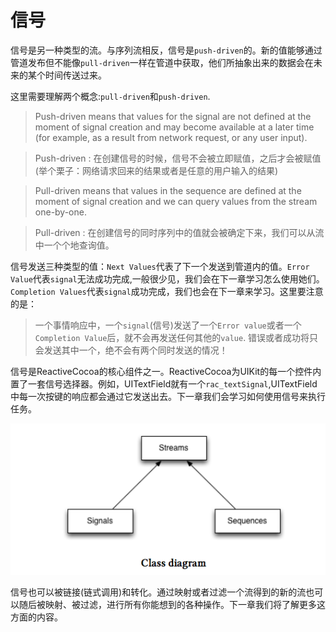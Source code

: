 # 信号
信号是另一种类型的流。与序列流相反，信号是`push-driven`的。新的值能够通过管道发布但不能像`pull-driven`一样在管道中获取，他们所抽象出来的数据会在未来的某个时间传送过来。

这里需要理解两个概念:`pull-driven`和`push-driven`.
 > Push-driven means that values for the signal are not defined at the moment of signal creation and may become available at a later time (for example, as a result from network request, or any user input).

 > Push-driven : 在创建信号的时候，信号不会被立即赋值，之后才会被赋值(举个栗子：网络请求回来的结果或者是任意的用户输入的结果)

 > Pull-driven means that values in the sequence are defined at the moment of signal creation and we can query values from the stream one-by-one.

 > Pull-driven : 在创建信号的同时序列中的值就会被确定下来，我们可以从流中一个个地查询值。

信号发送三种类型的值：`Next Values`代表了下一个发送到管道内的值。`Error Value`代表`signal`无法成功完成,一般很少见，我们会在下一章学习怎么使用她们。`Completion Values`代表`signal`成功完成，我们也会在下一章来学习。这里要注意的是：
 > 一个事情响应中，一个`signal`(信号)发送了一个`Error value`或者一个`Completion Value`后，就不会再发送任何其他的`value`.
 错误或者成功将只会发送其中一个，绝不会有两个同时发送的情况！


信号是ReactiveCocoa的核心组件之一。ReactiveCocoa为UIKit的每一个控件内置了一套信号选择器。例如，UITextField就有一个`rac_textSignal`,UITextField中每一次按键的响应都会通过它发送出去。下一章我们会学习如何使用信号来执行任务。

 ![ClassDiagram](../images/Class_diagram.png)

信号也可以被链接(链式调用)和转化。通过映射或者过滤一个流得到的新的流也可以随后被映射、被过滤，进行所有你能想到的各种操作。下一章我们将了解更多这方面的内容。


